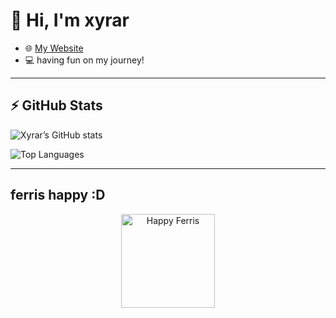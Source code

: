 # 👋 Hi, I'm xyrar

- 🌐 [My Website](http://xyrar.rf.gd)   
- 💻 having fun on my journey!  

---

## ⚡ GitHub Stats

![Xyrar’s GitHub stats](https://github-readme-stats.vercel.app/api?username=xyrar&show_icons=true&theme=tokyonight)

![Top Languages](https://github-readme-stats.vercel.app/api/top-langs/?username=xyrar&layout=compact&theme=tokyonight)

---

## ferris happy :D

<p align="center">
  <a href="https://www.rust-lang.org/">
    <img src="https://rustlings.rust-lang.org/images/happy_ferris.svg" alt="Happy Ferris" width="150"/>
  </a>
</p>
